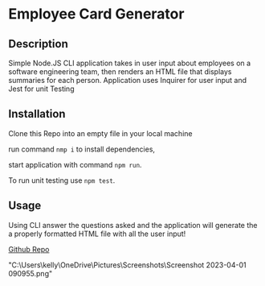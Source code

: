# Employee Card Generator

## Description

Simple Node.JS CLI application takes in user input about employees on a software engineering team, then renders an HTML file that displays summaries for each person. Application uses Inquirer for user input and Jest for unit Testing

## Installation

Clone this Repo into an empty file in your local machine 

run command  `nmp i` to install dependencies, 

start application with command `npm run`. 

To run unit testing use `npm test`.


## Usage

Using CLI answer the questions asked and the application will generate the a properly formatted HTML file with all the user input!

[Github Repo](https://github.com/ZellyB/Team-Profile-Generator)

"C:\Users\kelly\OneDrive\Pictures\Screenshots\Screenshot 2023-04-01 090955.png"


